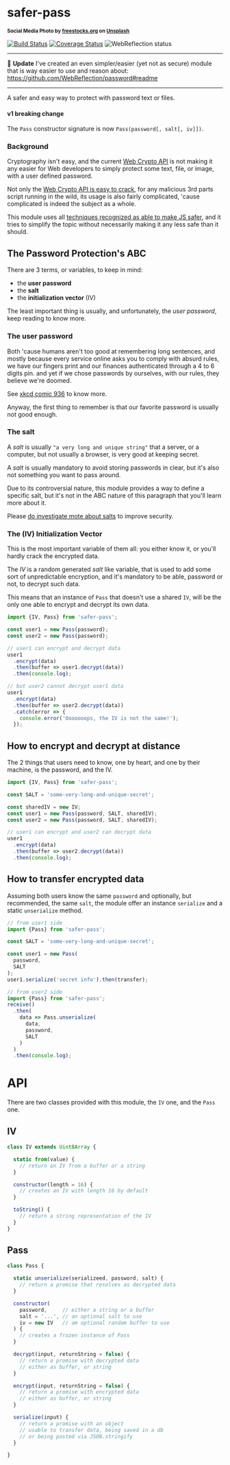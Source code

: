 # safer-pass

<sup>**Social Media Photo by [freestocks.org](https://unsplash.com/@freestocks) on [Unsplash](https://unsplash.com/)**</sup>

[![Build Status](https://travis-ci.com/WebReflection/safer-pass.svg?branch=master)](https://travis-ci.com/WebReflection/safer-pass) [![Coverage Status](https://coveralls.io/repos/github/WebReflection/safer-pass/badge.svg?branch=master)](https://coveralls.io/github/WebReflection/safer-promise?branch=master) ![WebReflection status](https://offline.report/status/webreflection.svg)

- - -

📢 **Update** I've created an even simpler/easier (yet not as secure) module that is way easier to use and reason about: https://github.com/WebReflection/password#readme

- - -

A safer and easy way to protect with password text or files.

#### v1 breaking change

The `Pass` constructor signature is now `Pass(password[, salt[, iv]])`.


### Background

Cryptography isn't easy, and the current [Web Crypto API](https://developer.mozilla.org/en-US/docs/Web/API/Web_Crypto_API) is not making it any easier for Web developers to simply protect some text, file, or image, with a user defined password.

Not only the [Web Crypto API is easy to crack](https://github.com/WebReflection/safer-crypto#safer-crypto), for any malicious 3rd parts script running in the wild, its usage is also fairly complicated, 'cause complicated is indeed the subject as a whole.

This module uses all [techniques recognized as able to make JS safer](https://github.com/domenic/get-originals), and it tries to simplify the topic without necessarily making it any less safe than it should.


## The Password Protection's ABC

There are 3 terms, or variables, to keep in mind:

  * the **user password**
  * the **salt**
  * the **initialization vector** (IV)

The least important thing is usually, and unfortunately, the _user password_, keep reading to know more.


### The user password

Both 'cause humans aren't too good at remembering long sentences, and mostly because every service online asks you to comply with absurd rules, we have our fingers print and our finances authenticated through a 4 to 6 digits pin. and yet if we chose passwords by ourselves, with our rules, they believe we're doomed.

See [xkcd comic 936](https://xkcd.com/936/) to know more.

Anyway, the first thing to remember is that our favorite password is usually not good enough.


### The salt

A _salt_ is usually `"a very long and unique string"` that a server, or a computer, but not usually a browser, is very good at keeping secret.

A _salt_ is usually mandatory to avoid storing passwords in clear, but it's also not something you want to pass around.

Due to its controversial nature, this module provides a way to define a specific salt, but it's not in the ABC nature of this paragraph that you'll learn more about it.

Please [do investigate mote about salts](https://en.wikipedia.org/wiki/Salt_(cryptography)) to improve security.


### The (IV) Initialization Vector

This is the most important variable of them all: you either know it, or you'll hardly crack the encrypted data.

The _IV_ is a random generated _salt_ like variable, that is used to add some sort of unpredictable encryption, and it's mandatory to be able, password or not, to decrypt such data.

This means that an instance of `Pass` that doesn't use a shared `IV`, will be the only one able to encrypt and decrypt its own data.

```js
import {IV, Pass} from 'safer-pass';

const user1 = new Pass(password);
const user2 = new Pass(password);

// user1 can encrypt and decrypt data
user1
  .encrypt(data)
  .then(buffer => user1.decrypt(data))
  .then(console.log);

// but user2 cannot decrypt user1 data
user1
  .encrypt(data)
  .then(buffer => user2.decrypt(data))
  .catch(error => {
    console.error('Ooooooops, the IV is not the same!');
  });
```


## How to encrypt and decrypt at distance

The 2 things that users need to know, one by heart, and one by their machine, is the password, and the IV.

```js
import {IV, Pass} from 'safer-pass';

const SALT = 'some-very-long-and-unique-secret';

const sharedIV = new IV;
const user1 = new Pass(password, SALT, sharedIV);
const user2 = new Pass(password, SALT, sharedIV);

// user1 can encrypt and user2 can decrypt data
user1
  .encrypt(data)
  .then(buffer => user2.decrypt(data))
  .then(console.log);

```


## How to transfer encrypted data

Assuming both users know the same `password` and optionally, but recommended, the same `salt`, the module offer an instance `serialize` and a static `unserialize` method.

```js
// from user1 side
import {Pass} from 'safer-pass';

const SALT = 'some-very-long-and-unique-secret';

const user1 = new Pass(
  password,
  SALT
);
user1.serialize('secret info').then(transfer);

// from user2 side
import {Pass} from 'safer-pass';
receive()
  .then(
    data => Pass.unserialize(
      data,
      password,
      SALT
    )
  )
  .then(console.log);
```

# API

There are two classes provided with this module, the `IV` one, and the `Pass` one.

## IV

```js
class IV extends Uint8Array {

  static from(value) {
    // return an IV from a buffer or a string
  }

  constructor(length = 16) {
    // creates an IV with length 16 by default
  }

  toString() {
    // return a string representation of the IV
  }
}
```


## Pass

```js
class Pass {

  static unserialize(serializeed, password, salt) {
    // return a promise that resolves as decrypted data
  }

  constructor(
    password,     // either a string or a buffer
    salt = '...', // an optional salt to use
    iv = new IV   // am optional random buffer to use
  ) {
    // creates a frozen instance of Pass
  }

  decrypt(input, returnString = false) {
    // return a promise with decrypted data
    // either as buffer, or string
  }

  encrypt(input, returnString = false) {
    // return a promise with encrypted data
    // either as buffer, or string
  }

  serialize(input) {
    // return a promise with an object
    // usable to transfer data, being saved in a db
    // or being posted via JSON.stringify
  }

}
```
